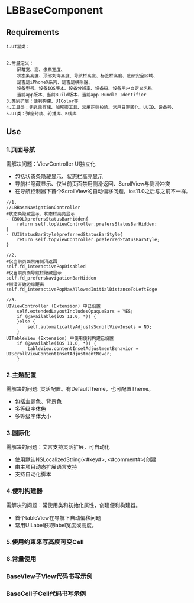 # LBBaseComponent

## Requirements
```
1.UI基类：
    

2.常量定义：
    屏幕宽、高、像素宽度、
    状态条高度、顶部刘海高度、导航栏高度、标签栏高度、底部安全区域、
    是否是iPhoneX系列、是否是模拟器、
    设备型号、设备iOS版本、设备分辨率、设备码、设备用户自定义名称
    当前app版本、当前Build版本、当前app Bundle Identifier
3.类别扩展：便利构建、UIColor等
4.工具类：钥匙串存储、加解密工具、常用正则校验、常用日期转化、UUID、设备号、
5.UI类：弹窗封装、轮播库、K线库
```
## Use

### 1.页面导航
需解决问题：ViewController UI独立化

- 包括状态条隐藏显示、状态栏高亮显示
- 导航栏隐藏显示、仅当前页面禁用侧滑返回、ScrollView与侧滑冲突
- 在导航控制器下首个ScrollView的自动偏移问题，ios11.0之后与之前不一样。

```
//1.
//LBBaseNavigationController
#状态条隐藏显示、状态栏高亮显示
- (BOOL)prefersStatusBarHidden{
    return self.topViewController.prefersStatusBarHidden;
}
- (UIStatusBarStyle)preferredStatusBarStyle{
    return self.topViewController.preferredStatusBarStyle;
}

//2.
#仅当前页面禁用侧滑返回
self.fd_interactivePopDisabled
#仅当前页面导航栏隐藏显示
self.fd_prefersNavigationBarHidden
#侧滑开始边缘距离
self.fd_interactivePopMaxAllowedInitialDistanceToLeftEdge

//3.
UIViewController (Extension) 中已设置
	self.extendedLayoutIncludesOpaqueBars = YES;
    if (@available(iOS 11.0, *)) {
    }else {
        self.automaticallyAdjustsScrollViewInsets = NO;
    }
UITableView (Extension) 中使用便利构建已设置
	if (@available(iOS 11.0, *)) {
        tableView.contentInsetAdjustmentBehavior = UIScrollViewContentInsetAdjustmentNever;
    }
```

### 2.主题配置
需解决的问题: 灵活配置。有DefaultTheme，也可配置Theme。

- 包括主题色、背景色
- 多等级字体色
- 多等级字体大小

### 3.国际化
需解决的问题：文言支持灵活扩展，可自动化

- 使用默认NSLocalizedString(<#key#>, <#comment#>)创建
- 由主项目动态扩展语言支持
- 支持自动化脚本

### 4.便利构建器
需解决的问题：常使用类和初始化属性，创建便利构建器。

- 首个tableView在导航下自动偏移问题
- 常用UILabel获取label宽度或高度。

### 5.使用约束来写高度可变Cell

### 6.常量使用

### BaseView子View代码书写示例

### BaseCell子Cell代码书写示例
